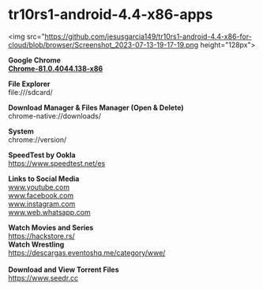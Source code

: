 # tr10rs1-android-4.4-x86-apps

<img src="https://github.com/jesusgarcia149/tr10rs1-android-4.4-x86-for-cloud/blob/browser/Screenshot_2023-07-13-19-17-19.png height="128px"><br>

<b>Google Chrome</b></br>
<a href="https://apkgold.es/download?file_id=1753878/chrome">
 <b>Chrome-81.0.4044.138-x86</b>
</a>

<b>File Explorer</b> <br>
file:///sdcard/

<b>Download Manager & Files Manager (Open & Delete)</b> <br>
chrome-native://downloads/

<b>System</b> <br>
chrome://version/

<b>SpeedTest by Ookla</b> <br>
https://www.speedtest.net/es

<b> Links to Social Media  </b>  <br>
www.youtube.com <br>
www.facebook.com <br>
www.instagram.com <br>
www.web.whatsapp.com <br>

<b>Watch Movies and Series</b> <br>
https://hackstore.rs/ <br>
<b>Watch Wrestling</b> <br>
https://descargas.eventoshq.me/category/wwe/ <br>
<br>
<b> Download and View Torrent Files </b> <br>
https://www.seedr.cc <br>
